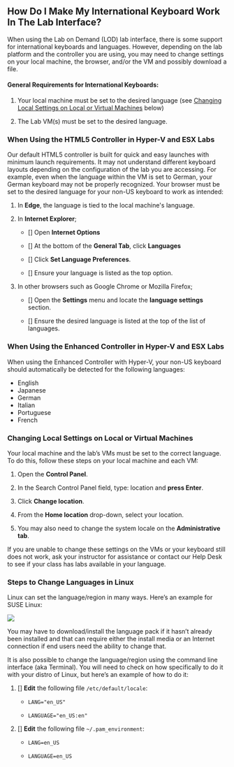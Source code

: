 ## How Do I Make My International Keyboard Work In The Lab Interface?

When using the Lab on Demand (LOD) lab interface, there is some support for international keyboards and languages. However, depending on the lab platform and the controller you are using, you may need to change settings on your local machine, the browser, and/or the VM and possibly download a file.

#### General Requirements for International Keyboards:

1. Your local machine must be set to the desired language (see [Changing Local Settings on Local or Virtual Machines](#) below)

1. The Lab VM(s) must be set to the desired language.

### When Using the HTML5 Controller in Hyper-V and ESX Labs

Our default HTML5 controller is built for quick and easy launches with minimum launch requirements. It may not understand different keyboard layouts depending on the configuration of the lab you are accessing. For example, even when the language within the VM is set to German, your German keyboard may not be properly recognized. Your browser must be set to the desired language for your non-US keyboard to work as intended:

1. In **Edge**, the language is tied to the local machine's language.

1. In **Internet Explorer**;

    - [] Open **Internet Options**

    - [] At the bottom of the **General Tab**, click **Languages**

    - [] Click **Set Language Preferences**.

    - [] Ensure your language is listed as the top option.

1. In other browsers such as Google Chrome or Mozilla Firefox;

    - [] Open the **Settings** menu and locate the **language settings** section.

    - [] Ensure the desired language is listed at the top of the list of languages. 


### When Using the Enhanced Controller in Hyper-V and ESX Labs

When using the Enhanced Controller with Hyper-V, your non-US keyboard should automatically be detected for the following languages:

- English
- Japanese
- German
- Italian
- Portuguese
- French

### Changing Local Settings on Local or Virtual Machines

Your local machine and the lab’s VMs must be set to the correct language. To do this, follow these steps on your local machine and each VM:

1. Open the **Control Panel**.

1. In the Search Control Panel field, type: location and **press Enter**.

1. Click **Change location**.

1. From the **Home location** drop-down, select your location.

1. You may also need to change the system locale on the **Administrative tab**.

If you are unable to change these settings on the VMs or your keyboard still does not work, ask your instructor for assistance or contact our Help Desk to see if your class has labs available in your language.

### Steps to Change Languages in Linux

Linux can set the language/region in many ways. Here’s an example for SUSE Linux:

![](../imageslinux-languag-pref.png)

You may have to download/install the language pack if it hasn’t already been installed and that can require either the install media or an Internet connection if end users need the ability to change that.

It is also possible to change the language/region using the command line interface (aka Terminal). You will need to check on how specifically to do it with your distro of Linux, but here’s an example of how to do it:

1. [] **Edit** the following file `/etc/default/locale`:

    - `LANG="en_US"`

    - `LANGUAGE="en_US:en"`

1. [] **Edit** the following file `~/.pam_environment`:

    - `LANG=en_US`

    - `LANGUAGE=en_US`